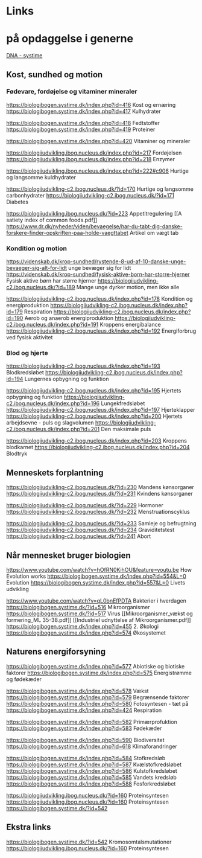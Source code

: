 # Links
# på opdaggelse i generne
[DNA - systime](https://biologiiudvikling.ibog.nucleus.dk/?id=154)

## Kost, sundhed og motion
### Fødevare, fordøjelse og vitaminer mineraler
https://biologibogen.systime.dk/index.php?id=416 Kost og ernæring
https://biologibogen.systime.dk/index.php?id=417 Kulhydrater

https://biologibogen.systime.dk/index.php?id=418 Fedtstoffer
https://biologibogen.systime.dk/index.php?id=419 Proteiner

https://biologibogen.systime.dk/index.php?id=420 Vitaminer og mineraler

https://biologiiudvikling.ibog.nucleus.dk/index.php?id=217 Fordøjelsen
https://biologiiudvikling.ibog.nucleus.dk/index.php?id=218 Enzymer

https://biologiiudvikling.ibog.nucleus.dk/index.php?id=222#c906 Hurtige og langsomme kuldhydrater

https://biologiiudvikling-c2.ibog.nucleus.dk/?id=170 Hurtige og langsomme carbonhydrater
https://biologiiudvikling-c2.ibog.nucleus.dk/?id=171 Diabetes

https://biologiiudvikling.ibog.nucleus.dk/?id=223 Appetitregulering
[[A satiety index of common foods.pdf]]
https://www.dr.dk/nyheder/viden/bevaegelse/har-du-tabt-dig-danske-forskere-finder-opskriften-paa-holde-vaegttabet Artikel om vægt tab

### Kondition og motion
https://videnskab.dk/krop-sundhed/rystende-8-ud-af-10-danske-unge-bevaeger-sig-alt-for-lidt unge bevæger sig for lidt
https://videnskab.dk/krop-sundhed/fysisk-aktive-born-har-storre-hjerner Fysisk aktive børn har større hjerner
https://biologiiudvikling-c2.ibog.nucleus.dk/?id=189 Mange unge dyrker motion, men ikke alle

https://biologiiudvikling-c2.ibog.nucleus.dk/index.php?id=178 Kondition og energiproduktion
https://biologiiudvikling-c2.ibog.nucleus.dk/index.php?id=179 Respiration
https://biologiiudvikling-c2.ibog.nucleus.dk/index.php?id=190 Aerob og anaerob energiproduktion
https://biologiiudvikling-c2.ibog.nucleus.dk/index.php?id=191 Kroppens energibalance
https://biologiiudvikling-c2.ibog.nucleus.dk/index.php?id=192 Energiforbrug ved fysisk aktivitet

### Blod og hjerte
https://biologiiudvikling-c2.ibog.nucleus.dk/index.php?id=193 Blodkredsløbet
https://biologiiudvikling-c2.ibog.nucleus.dk/index.php?id=194 Lungernes opbygning og funktion

https://biologiiudvikling-c2.ibog.nucleus.dk/index.php?id=195 Hjertets opbygning og funktion 
https://biologiiudvikling-c2.ibog.nucleus.dk/index.php?id=196 Lungekfredsløbet
https://biologiiudvikling-c2.ibog.nucleus.dk/index.php?id=197 Hjerteklapper
https://biologiiudvikling-c2.ibog.nucleus.dk/index.php?id=200 Hjertets arbejdsevne - puls og slagvolumen
https://biologiiudvikling-c2.ibog.nucleus.dk/index.php?id=201 Den maksimale puls

https://biologiiudvikling-c2.ibog.nucleus.dk/index.php?id=203 Kroppens blodkarnet
https://biologiiudvikling-c2.ibog.nucleus.dk/index.php?id=204 Blodtryk

## Menneskets forplantning
https://biologiiudvikling-c2.ibog.nucleus.dk/?id=230 Mandens kønsorganer
https://biologiiudvikling-c2.ibog.nucleus.dk/?id=231 Kvindens kønsorganer

https://biologiiudvikling-c2.ibog.nucleus.dk/?id=229 Hormoner
https://biologiiudvikling-c2.ibog.nucleus.dk/?id=232 Menstruationscyklus

https://biologiiudvikling-c2.ibog.nucleus.dk/?id=233 Samleje og befrugtning
https://biologiiudvikling-c2.ibog.nucleus.dk/?id=234 Graviditetstest
https://biologiiudvikling-c2.ibog.nucleus.dk/?id=241 Abort

## Når mennesket bruger biologien 
https://www.youtube.com/watch?v=hOfRN0KihOU&feature=youtu.be How Evolution works
https://biologibogen.systime.dk/index.php?id=554&L=0 Evolution
https://biologibogen.systime.dk/index.php?id=557&L=0 Livets udvikling

https://www.youtube.com/watch?v=qL0bnEfPDTA Bakterier i hverdagen
https://biologibogen.systime.dk/?id=516 Mikroorganismer
https://biologibogen.systime.dk/?id=517 Virus
[[Mikroorganismer_vækst og formering_ML 35-38.pdf]]
[[Industriel udnyttelse af Mikroorganismer.pdf]]
https://biologibogen.systime.dk/index.php?id=455 2. Økologi
https://biologibogen.systime.dk/index.php?id=574 Økosystemet
## Naturens energiforsyning
https://biologibogen.systime.dk/index.php?id=577 Abiotiske og biotiske faktorer
https://biologibogen.systime.dk/index.php?id=575 Energistrømme og fødekæder

https://biologibogen.systime.dk/index.php?id=578 Vækst
https://biologibogen.systime.dk/index.php?id=579 Begrænsende faktorer
https://biologibogen.systime.dk/index.php?id=580 Fotosyntesen - tæt på
https://biologibogen.systime.dk/index.php?id=424 Respiration

https://biologibogen.systime.dk/index.php?id=582 Primærprofuktion
https://biologibogen.systime.dk/index.php?id=583 Fødekæder

https://biologibogen.systime.dk/index.php?id=590 Biodiversitet
https://biologibogen.systime.dk/index.php?id=618 Klimaforandringer

https://biologibogen.systime.dk/index.php?id=584 Stofkredsløb
https://biologibogen.systime.dk/index.php?id=587 Kvælstofkredsløbet
https://biologibogen.systime.dk/index.php?id=586 Kulstofkredsløbet
https://biologibogen.systime.dk/index.php?id=585 Vandets kredsløb
https://biologibogen.systime.dk/index.php?id=588 Fosforkredsløbet

https://biologiiudvikling.ibog.nucleus.dk/?id=160 Proteinsyntesen
https://biologiiudvikling.ibog.nucleus.dk/?id=160 Proteinsyntesen
https://biologibogen.systime.dk/?id=542
## Ekstra links
https://biologibogen.systime.dk/?id=542 Kromosomtalsmutationer
https://biologiiudvikling.ibog.nucleus.dk/?id=160 Proteinsyntesen
